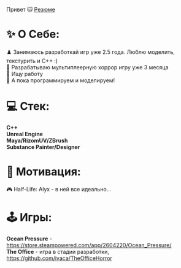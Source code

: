 Привет 🐱
[Резюме](https://github.com/user-attachments/files/16652860/ResumeGrabber.Programmer.2.1.pdf)
# ✨ О Себе:
♟️ Занимаюсь разработкай игр уже 2.5 года. Люблю моделить, текстурить и C++ :)<br>
🔭 Разрабатываю мультиплеерную хоррор игру уже 3 месяца<br>🤝 Ищу работу<br>🌱 А пока программируем и моделируем!

# 💻 Стек:
**C++<br/>
Unreal Engine<br/>
Maya/RizomUV/ZBrush<br/>
Substance Painter/Designer<br/>**

# 🔮 Мотивация:
🎮 Half-Life: Alyx - в ней все идеально...<br/>

# 🕹️ Игры:
**Ocean Pressure** - https://store.steampowered.com/app/2604220/Ocean_Pressure/ <br/>
**The Office** - игра в стадии разработки, https://github.com/ivaca/TheOfficeHorror <br/>





